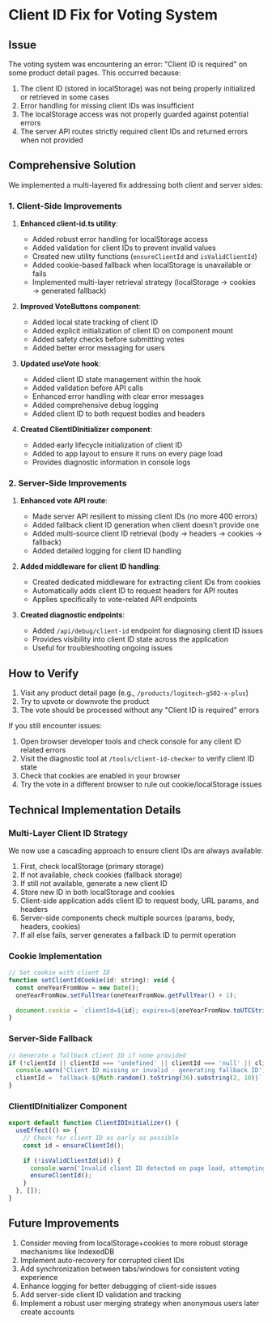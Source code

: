 # Client ID Fix for Voting System

## Issue

The voting system was encountering an error: "Client ID is required" on some product detail pages. This occurred because:

1. The client ID (stored in localStorage) was not being properly initialized or retrieved in some cases
2. Error handling for missing client IDs was insufficient
3. The localStorage access was not properly guarded against potential errors
4. The server API routes strictly required client IDs and returned errors when not provided

## Comprehensive Solution

We implemented a multi-layered fix addressing both client and server sides:

### 1. Client-Side Improvements

1. **Enhanced client-id.ts utility**:
   - Added robust error handling for localStorage access
   - Added validation for client IDs to prevent invalid values
   - Created new utility functions (`ensureClientId` and `isValidClientId`)
   - Added cookie-based fallback when localStorage is unavailable or fails
   - Implemented multi-layer retrieval strategy (localStorage → cookies → generated fallback)

2. **Improved VoteButtons component**:
   - Added local state tracking of client ID
   - Added explicit initialization of client ID on component mount
   - Added safety checks before submitting votes
   - Added better error messaging for users

3. **Updated useVote hook**:
   - Added client ID state management within the hook
   - Added validation before API calls
   - Enhanced error handling with clear error messages
   - Added comprehensive debug logging
   - Added client ID to both request bodies and headers

4. **Created ClientIDInitializer component**:
   - Added early lifecycle initialization of client ID
   - Added to app layout to ensure it runs on every page load
   - Provides diagnostic information in console logs

### 2. Server-Side Improvements

1. **Enhanced vote API route**:
   - Made server API resilient to missing client IDs (no more 400 errors)
   - Added fallback client ID generation when client doesn't provide one
   - Added multi-source client ID retrieval (body → headers → cookies → fallback)
   - Added detailed logging for client ID handling

2. **Added middleware for client ID handling**:
   - Created dedicated middleware for extracting client IDs from cookies
   - Automatically adds client ID to request headers for API routes
   - Applies specifically to vote-related API endpoints

3. **Created diagnostic endpoints**:
   - Added `/api/debug/client-id` endpoint for diagnosing client ID issues
   - Provides visibility into client ID state across the application
   - Useful for troubleshooting ongoing issues

## How to Verify

1. Visit any product detail page (e.g., `/products/logitech-g502-x-plus`)
2. Try to upvote or downvote the product
3. The vote should be processed without any "Client ID is required" errors

If you still encounter issues:

1. Open browser developer tools and check console for any client ID related errors
2. Visit the diagnostic tool at `/tools/client-id-checker` to verify client ID state
3. Check that cookies are enabled in your browser
4. Try the vote in a different browser to rule out cookie/localStorage issues

## Technical Implementation Details

### Multi-Layer Client ID Strategy

We now use a cascading approach to ensure client IDs are always available:

1. First, check localStorage (primary storage)
2. If not available, check cookies (fallback storage)
3. If still not available, generate a new client ID
4. Store new ID in both localStorage and cookies
5. Client-side application adds client ID to request body, URL params, and headers
6. Server-side components check multiple sources (params, body, headers, cookies)
7. If all else fails, server generates a fallback ID to permit operation

### Cookie Implementation

```javascript
// Set cookie with client ID
function setClientIdCookie(id: string): void {
  const oneYearFromNow = new Date();
  oneYearFromNow.setFullYear(oneYearFromNow.getFullYear() + 1);
  
  document.cookie = `clientId=${id}; expires=${oneYearFromNow.toUTCString()}; path=/; SameSite=Lax`;
}
```

### Server-Side Fallback

```javascript
// Generate a fallback client ID if none provided
if (!clientId || clientId === 'undefined' || clientId === 'null' || clientId === 'server-side') {
  console.warn('Client ID missing or invalid - generating fallback ID');
  clientId = `fallback-${Math.random().toString(36).substring(2, 10)}`;
}
```

### ClientIDInitializer Component

```javascript
export default function ClientIDInitializer() {
  useEffect(() => {
    // Check for client ID as early as possible
    const id = ensureClientId();
    
    if (!isValidClientId(id)) {
      console.warn('Invalid client ID detected on page load, attempting to fix');
      ensureClientId();
    }
  }, []);
}
```

## Future Improvements

1. Consider moving from localStorage+cookies to more robust storage mechanisms like IndexedDB
2. Implement auto-recovery for corrupted client IDs
3. Add synchronization between tabs/windows for consistent voting experience
4. Enhance logging for better debugging of client-side issues
5. Add server-side client ID validation and tracking
6. Implement a robust user merging strategy when anonymous users later create accounts 